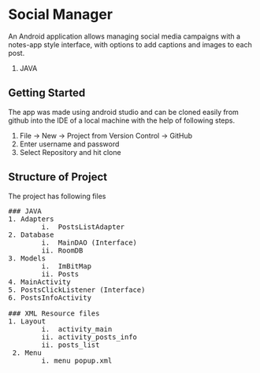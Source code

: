 # Social Manager

An Android application allows managing social media campaigns with a notes-app style interface, with options to add captions and images to each post.


1. JAVA 

## Getting Started
The app was made using android studio and can be cloned easily from github into the IDE of a local machine with the help of following steps.

1. File -> New -> Project from Version Control -> GitHub
2. Enter username and password
3. Select Repository and hit clone

## Structure of Project
The project has following files

<pre>
### JAVA
1. Adapters
        i.  PostsListAdapter
2. Database 
        i.  MainDAO (Interface)
        ii. RoomDB
3. Models
        i.  ImBitMap
        ii. Posts
4. MainActivity
5. PostsClickListener (Interface)
6. PostsInfoActivity

### XML Resource files
1. Layout
        i.  activity_main
        ii. activity_posts_info
        ii. posts_list
 2. Menu
        i. menu_popup.xml
</pre>
